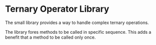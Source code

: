 # Ternary Operator Library

The small library provides a way to handle complex ternary operations.

The library fores methods to be called in specific sequence. This adds a benefit that a method to be called only once.